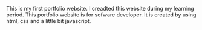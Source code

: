 This is my first portfolio website.
I creadted this website during my learning period.
This portfolio website is for sofware developer.
It is created by using html, css and a little bit javascript.
